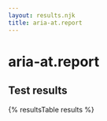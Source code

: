 ```yaml
---
layout: results.njk
title: aria-at.report
---
```

# aria-at.report

<!-- TODO iterate over all results, have links and nicer tables -->

## Test results

{% resultsTable results %}
